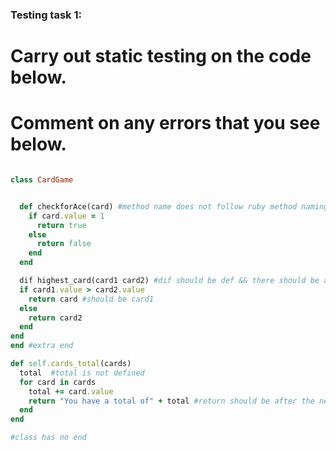 ### Testing task 1:

# Carry out static testing on the code below.
# Comment on any errors that you see below.
```ruby

class CardGame


  def checkforAce(card) #method name does not follow ruby method naming conventions
    if card.value = 1
      return true
    else
      return false
    end
  end

  dif highest_card(card1 card2) #dif should be def && there should be a comma between arguments
  if card1.value > card2.value
    return card #should be card1
  else
    return card2
  end
end
end #extra end

def self.cards_total(cards)
  total  #total is not defined
  for card in cards
    total += card.value
    return "You have a total of" + total #return should be after the next end
  end
end

#class has no end
```
